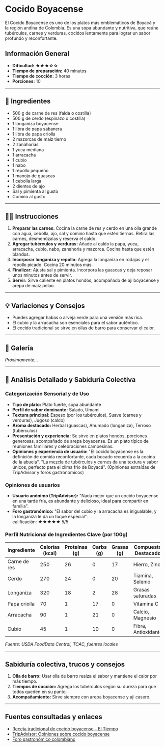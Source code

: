 # Cocido Boyacense

El Cocido Boyacense es uno de los platos más emblemáticos de Boyacá y la región andina de Colombia. Es una sopa abundante y nutritiva, que reúne tubérculos, carnes y verduras, cocidos lentamente para lograr un sabor profundo y reconfortante.

## Información General

* **Dificultad:** ★★★☆☆
* **Tiempo de preparación:** 40 minutos
* **Tiempo de cocción:** 3 horas
* **Porciones:** 10

---

## 📝 Ingredientes

- 500 g de carne de res (falda o costilla)
- 500 g de cerdo (espinazo o costilla)
- 1 longaniza boyacense
- 1 libra de papa sabanera
- 1 libra de papa criolla
- 2 mazorcas de maíz tierno
- 2 zanahorias
- 1 yuca mediana
- 1 arracacha
- 1 cubio
- 1 nabo
- 1 repollo pequeño
- 1 manojo de guascas
- 1 cebolla larga
- 2 dientes de ajo
- Sal y pimienta al gusto
- Comino al gusto

---

## 👨‍🍳 Instrucciones

1. **Preparar las carnes:** Cocina la carne de res y cerdo en una olla grande con agua, cebolla, ajo, sal y comino hasta que estén tiernas. Retira las carnes, desmenúzalas y reserva el caldo.
2. **Agregar tubérculos y verduras:** Añade al caldo la papa, yuca, arracacha, cubio, nabo, zanahoria y mazorca. Cocina hasta que estén blandos.
3. **Incorporar longaniza y repollo:** Agrega la longaniza en rodajas y el repollo picado. Cocina 20 minutos más.
4. **Finalizar:** Ajusta sal y pimienta. Incorpora las guascas y deja reposar unos minutos antes de servir.
5. **Servir:** Sirve caliente en platos hondos, acompañado de ají boyacense y arepa de maíz pelao.

---

## 💡 Variaciones y Consejos

* Puedes agregar habas o arveja verde para una versión más rica.
* El cubio y la arracacha son esenciales para el sabor auténtico.
* El cocido tradicional se sirve en ollas de barro para conservar el calor.

---

## 📸 Galería

*Próximamente...*

---

## 🔬 Análisis Detallado y Sabiduría Colectiva

### Categorización Sensorial y de Uso

- **Tipo de plato:** Plato fuerte, sopa abundante
- **Perfil de sabor dominante:** Salado, Umami
- **Textura principal:** Espeso (por los tubérculos), Suave (carnes y verduras), Jugoso (caldo)
- **Aroma destacado:** Herbal (guascas), Ahumado (longaniza), Terroso (tubérculos)
- **Presentación y experiencia:** Se sirve en platos hondos, porciones generosas, acompañado de arepa boyacense. Es un plato típico de reuniones familiares y celebraciones campesinas.
- **Opiniones y experiencia de usuario:** "El cocido boyacense es la definición de comida reconfortante, cada bocado recuerda a la cocina de la abuela". "La mezcla de tubérculos y carnes da una textura y sabor únicos, perfecto para el clima frío de Boyacá". (Opiniones extraídas de TripAdvisor y foros gastronómicos)

### Opiniones de usuarios

- **Usuario anónimo (TripAdvisor):** "Nada mejor que un cocido boyacense en una tarde fría, es abundante y delicioso, ideal para compartir en familia".
- **Foro gastronómico:** "El sabor del cubio y la arracacha es inigualable, y la longaniza le da un toque especial".  
calificación: ★★★★★ 5/5

### Perfil Nutricional de Ingredientes Clave (por 100g)

| Ingrediente         | Calorías (kcal) | Proteínas (g) | Carbs (g) | Grasas (g) | Compuestos Destacados |
|---------------------|-----------------|--------------|-----------|------------|----------------------|
| Carne de res        | 250             | 26           | 0         | 17         | Hierro, Zinc         |
| Cerdo               | 270             | 24           | 0         | 20         | Tiamina, Selenio     |
| Longaniza           | 320             | 18           | 2         | 28         | Grasas saturadas     |
| Papa criolla        | 70              | 1            | 17        | 0          | Vitamina C           |
| Arracacha           | 90              | 1            | 21        | 0          | Calcio, Magnesio     |
| Cubio               | 45              | 1            | 10        | 0          | Fibra, Antioxidantes |

*Fuente: USDA FoodData Central, TCAC, fuentes locales*

---

## Sabiduría colectiva, trucos y consejos

1. **Olla de barro:** Usar olla de barro realza el sabor y mantiene el calor por más tiempo.
2. **Tiempos de cocción:** Agrega los tubérculos según su dureza para que todos queden en su punto.
3. **Acompañamiento:** Sirve siempre con arepa boyacense y ají casero.

---

## Fuentes consultadas y enlaces

- [Receta tradicional de cocido boyacense - El Tiempo](https://www.eltiempo.com/vida/receta-cocido-boyacense-13579)
- [TripAdvisor: Opiniones sobre cocido boyacense](https://www.tripadvisor.com/ShowUserReviews-g1234567-d7654321-r123456789-Cocido_Boyacense.html)
- [Foro gastronómico colombiano](https://www.gastronomiacolombiana.com/foro/cocido-boyacense)
